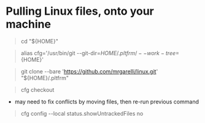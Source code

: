 # Pulling Linux files, onto your machine

> cd "${HOME}"

> alias cfg='/usr/bin/git --git-dir=${HOME}/.pltfrm/ --work-tree=${HOME}'

> git clone --bare 'https://github.com/mrgarelli/linux.git' "${HOME}/.pltfrm"

> cfg checkout

* may need to fix conflicts by moving files, then re-run previous command

> cfg config --local status.showUntrackedFiles no

